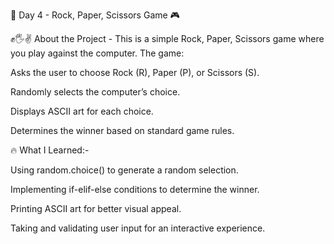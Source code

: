 📅 Day 4 - Rock, Paper, Scissors Game 🎮

✊🖐️✌️ About the Project - 
This is a simple Rock, Paper, Scissors game where you play against the computer. The game:

  Asks the user to choose Rock (R), Paper (P), or Scissors (S).

  Randomly selects the computer’s choice.

  Displays ASCII art for each choice.

  Determines the winner based on standard game rules.

🔥 What I Learned:- 

  Using random.choice() to generate a random selection.

  Implementing if-elif-else conditions to determine the winner.

  Printing ASCII art for better visual appeal.

  Taking and validating user input for an interactive experience.
